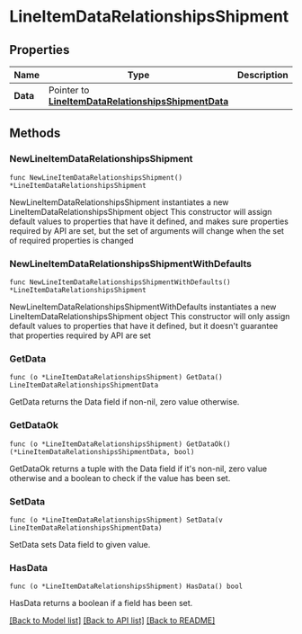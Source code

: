 # LineItemDataRelationshipsShipment

## Properties

Name | Type | Description | Notes
------------ | ------------- | ------------- | -------------
**Data** | Pointer to [**LineItemDataRelationshipsShipmentData**](LineItemDataRelationshipsShipmentData.md) |  | [optional] 

## Methods

### NewLineItemDataRelationshipsShipment

`func NewLineItemDataRelationshipsShipment() *LineItemDataRelationshipsShipment`

NewLineItemDataRelationshipsShipment instantiates a new LineItemDataRelationshipsShipment object
This constructor will assign default values to properties that have it defined,
and makes sure properties required by API are set, but the set of arguments
will change when the set of required properties is changed

### NewLineItemDataRelationshipsShipmentWithDefaults

`func NewLineItemDataRelationshipsShipmentWithDefaults() *LineItemDataRelationshipsShipment`

NewLineItemDataRelationshipsShipmentWithDefaults instantiates a new LineItemDataRelationshipsShipment object
This constructor will only assign default values to properties that have it defined,
but it doesn't guarantee that properties required by API are set

### GetData

`func (o *LineItemDataRelationshipsShipment) GetData() LineItemDataRelationshipsShipmentData`

GetData returns the Data field if non-nil, zero value otherwise.

### GetDataOk

`func (o *LineItemDataRelationshipsShipment) GetDataOk() (*LineItemDataRelationshipsShipmentData, bool)`

GetDataOk returns a tuple with the Data field if it's non-nil, zero value otherwise
and a boolean to check if the value has been set.

### SetData

`func (o *LineItemDataRelationshipsShipment) SetData(v LineItemDataRelationshipsShipmentData)`

SetData sets Data field to given value.

### HasData

`func (o *LineItemDataRelationshipsShipment) HasData() bool`

HasData returns a boolean if a field has been set.


[[Back to Model list]](../README.md#documentation-for-models) [[Back to API list]](../README.md#documentation-for-api-endpoints) [[Back to README]](../README.md)


